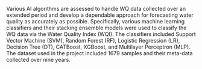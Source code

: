 Various AI algorithms are assessed to handle WQ data collected over an extended period and develop a dependable approach for forecasting water quality as accurately as possible. 
Specifically, various machine learning classifiers and their stacking ensemble models were used to classify the WQ data via the Water Quality Index (WQI). The classifiers included Support Vector Machine (SVM), 
Random Forest (RF), Logistic Regression (LR), Decision Tree (DT), CATBoost, XGBoost, and Multilayer Perceptron (MLP). The dataset used in the project included 1679 samples and their meta-data collected over nine years.
